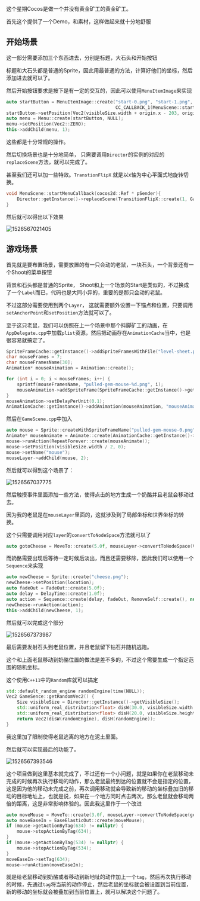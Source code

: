 这个星期Cocos是做一个并没有黄金矿工的黄金矿工。

首先这个提供了一个Demo，和素材，这样做起来就十分地舒服

## 开始场景

这一部分需要添加三个东西进去，分别是标题，大石头和开始按钮

标题和大石头都是普通的Sprite，因此用最普通的方法，计算好他们的坐标，然后添加进去就可以了。

然后开始按钮要求是按下是有一定的交互的，因此可以使用`MenuItemImage`来实现

```cpp
auto startButton = MenuItemImage::create("start-0.png", "start-1.png", 
                                         CC_CALLBACK_1(MenuScene::startMenuCallback, this));
startButton->setPosition(Vec2(visibleSize.width + origin.x - 203, origin.y + 193));
auto menu = Menu::create(startButton, NULL);
menu->setPosition(Vec2::ZERO);
this->addChild(menu, 1);
```

这些都是十分常规的操作。

然后切换场景也是十分地简单， 只需要调用`Director`的实例的对应的`replaceScene`方法，就可以完成了。

甚至我们还可以加一些特效。`TranstionFlipX` 就是以x轴为中心平面式地旋转切换。

```cpp
void MenuScene::startMenuCallback(cocos2d::Ref * pSender){
    Director::getInstance()->replaceScene(TransitionFlipX::create(1, GameSence::createScene()));
}
```

然后就可以得出以下效果

![1526567021405](C:\Users\Zhenly\OneDrive\Study\大二\现代操作系统应用开发\Cocos2\Report.assets\1526567021405.png)





## 游戏场景

首先就是要布置场景，需要放置的有一只会动的老鼠，一块石头，一个背景还有一个Shoot的菜单按钮

背景和石头都是普通的Sprite， Shoot和上一个场景的Start是类似的，不过换成了一个`Label`而已，代码也是大同小异的，重要的是那只会动的老鼠。

不过这部分需要使用到两个`Layer`， 这就需要额外设置一下锚点和位置，只要调用`setAnchorPoint`和`setPosition`方法就可以了。

至于这只老鼠，我们可以仿照在上一个场景中那个抖脚矿工的动画，在`AppDelegate.cpp`中加载`plist`资源，然后把动画存在`AnimationCache`当中，也是很容易就搞定了。

```cpp
SpriteFrameCache::getInstance()->addSpriteFramesWithFile("level-sheet.plist");
char mouseFrames = 7;
char mouseFramesName[30];
Animation* mouseAnimation = Animation::create();

for (int i = 0; i < mouseFrames; i++) {
    sprintf(mouseFramesName, "pulled-gem-mouse-%d.png", i);
    mouseAnimation->addSpriteFrame(SpriteFrameCache::getInstance()->getSpriteFrameByName(mouseFramesName));
}
mouseAnimation->setDelayPerUnit(0.1);
AnimationCache::getInstance()->addAnimation(mouseAnimation, "mouseAnimation");
```

然后在`GameScene.cpp`中加入

```cpp
auto mouse = Sprite::createWithSpriteFrameName("pulled-gem-mouse-0.png");
Animate* mouseAnimate = Animate::create(AnimationCache::getInstance()->getAnimation("mouseAnimation"));
mouse->runAction(RepeatForever::create(mouseAnimate));
mouse->setPosition(visibleSize.width / 2, 0);
mouse->setName("mouse");
mouseLayer->addChild(mouse, 2);
```

然后就可以得到这个场景了：

![1526567037775](C:\Users\Zhenly\OneDrive\Study\大二\现代操作系统应用开发\Cocos2\Report.assets\1526567037775.png)

然后触摸事件里面添加一些方法，使得点击的地方生成一个奶酪并且老鼠会移动过去。

因为我的老鼠是在`mouseLayer`里面的，这就涉及到了局部坐标和世界坐标的转换。

这个只需要调用对应`layer`的`convertToNodeSpace`方法就可以了

```cpp
auto gotoCheese = MoveTo::create(5.0f, mouseLayer->convertToNodeSpace(Vec2(location)));
```

而奶酪需要出现后等待一定时候后淡出，而且还需要移除，因此我们可以使用一个`Sequence`来实现

```cpp
auto newCheese = Sprite::create("cheese.png");
newCheese->setPosition(location); 
auto fadeOut = FadeOut::create(5.0f);
auto delay = DelayTime::create(1.0f);
auto action = Sequence::create(delay, fadeOut, RemoveSelf::create(), nullptr);
newCheese->runAction(action);
this->addChild(newCheese, 1);
```

然后就可以完成这个部分

![1526567373987](C:\Users\Zhenly\OneDrive\Study\大二\现代操作系统应用开发\Cocos2\Report.assets\1526567373987.png)

最后需要发射石头到老鼠位置，并且老鼠留下钻石并随机逃跑。

这个和上面老鼠移动到奶酪位置的做法是差不多的，不过这个需要生成一个指定范围的随机坐标。

这个使用`C++11`中的`Random`库就可以搞定

```cpp
std::default_random_engine randomEngine(time(NULL));
Vec2 GameSence::getRandomVec2() {
    Size visibleSize = Director::getInstance()->getVisibleSize();
    std::uniform_real_distribution<float> disW(30.0, visibleSize.width - 60);
    std::uniform_real_distribution<float> disH(20.0, visibleSize.height - 200);
    return Vec2(disW(randomEngine), disH(randomEngine));
}
```

我这里加了限制使得老鼠逃离的地方在泥土里面。

然后就可以实现最后的功能了。

![1526567393546](C:\Users\Zhenly\OneDrive\Study\大二\现代操作系统应用开发\Cocos2\Report.assets\1526567393546.png)

这个项目做到这里基本就完成了，不过还有一个小问题，就是如果你在老鼠移动未完成的时候再次执行移动的动作，那么老鼠最终到达的位置就不会是指定的位置，这是因为他的移动未完成之前，再次调用移动就会导致新的移动的坐标叠加旧的移动的目标地址上，也就是说，如果在一个地方同时点击两次，那么老鼠就会移动两倍的距离，这是非常影响体验的。因此我这里作于一个改进

```cpp
auto moveMouse = MoveTo::create(3.0f, mouseLayer->convertToNodeSpace(getRandomVec2()));
auto moveEaseIn = EaseElasticOut::create(moveMouse);
if (mouse->getActionByTag(634) != nullptr) {
    mouse->stopActionByTag(634);
}
if (mouse->getActionByTag(534) != nullptr) {
    mouse->stopActionByTag(534);
}
moveEaseIn->setTag(634);
mouse->runAction(moveEaseIn);
```

就是给老鼠移动到奶酪或者移动到新地址的动作加上一个`tag`，然后再次执行移动的时候，先通过`tag`将当前的动作停止，然后老鼠的坐标就会被设置到当前位置，新的移动的坐标就会被叠加到当前位置上，就可以解决这个问题了。